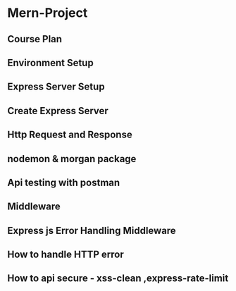 # Mern-Project 
## Course Plan
## Environment Setup 
## Express Server Setup

## Create Express Server

## Http Request and Response
## nodemon & morgan package
## Api testing with postman
## Middleware
## Express js Error Handling Middleware
## How to handle HTTP error
## How to api secure - xss-clean ,express-rate-limit
